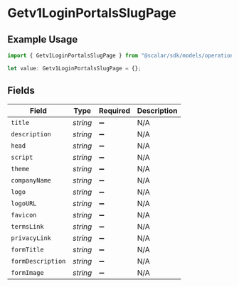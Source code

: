# Getv1LoginPortalsSlugPage

## Example Usage

```typescript
import { Getv1LoginPortalsSlugPage } from "@scalar/sdk/models/operations";

let value: Getv1LoginPortalsSlugPage = {};
```

## Fields

| Field              | Type               | Required           | Description        |
| ------------------ | ------------------ | ------------------ | ------------------ |
| `title`            | *string*           | :heavy_minus_sign: | N/A                |
| `description`      | *string*           | :heavy_minus_sign: | N/A                |
| `head`             | *string*           | :heavy_minus_sign: | N/A                |
| `script`           | *string*           | :heavy_minus_sign: | N/A                |
| `theme`            | *string*           | :heavy_minus_sign: | N/A                |
| `companyName`      | *string*           | :heavy_minus_sign: | N/A                |
| `logo`             | *string*           | :heavy_minus_sign: | N/A                |
| `logoURL`          | *string*           | :heavy_minus_sign: | N/A                |
| `favicon`          | *string*           | :heavy_minus_sign: | N/A                |
| `termsLink`        | *string*           | :heavy_minus_sign: | N/A                |
| `privacyLink`      | *string*           | :heavy_minus_sign: | N/A                |
| `formTitle`        | *string*           | :heavy_minus_sign: | N/A                |
| `formDescription`  | *string*           | :heavy_minus_sign: | N/A                |
| `formImage`        | *string*           | :heavy_minus_sign: | N/A                |